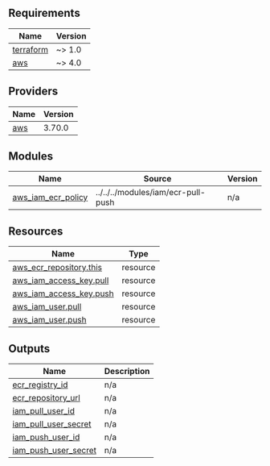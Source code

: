 <!-- BEGIN_TF_DOCS -->
## Requirements

| Name | Version |
|------|---------|
| <a name="requirement_terraform"></a> [terraform](#requirement\_terraform) | ~> 1.0 |
| <a name="requirement_aws"></a> [aws](#requirement\_aws) | ~> 4.0 |

## Providers

| Name | Version |
|------|---------|
| <a name="provider_aws"></a> [aws](#provider\_aws) | 3.70.0 |

## Modules

| Name | Source | Version |
|------|--------|---------|
| <a name="module_aws_iam_ecr_policy"></a> [aws\_iam\_ecr\_policy](#module\_aws\_iam\_ecr\_policy) | ../../../modules/iam/ecr-pull-push | n/a |

## Resources

| Name | Type |
|------|------|
| [aws_ecr_repository.this](https://registry.terraform.io/providers/hashicorp/aws/latest/docs/resources/ecr_repository) | resource |
| [aws_iam_access_key.pull](https://registry.terraform.io/providers/hashicorp/aws/latest/docs/resources/iam_access_key) | resource |
| [aws_iam_access_key.push](https://registry.terraform.io/providers/hashicorp/aws/latest/docs/resources/iam_access_key) | resource |
| [aws_iam_user.pull](https://registry.terraform.io/providers/hashicorp/aws/latest/docs/resources/iam_user) | resource |
| [aws_iam_user.push](https://registry.terraform.io/providers/hashicorp/aws/latest/docs/resources/iam_user) | resource |

## Outputs

| Name | Description |
|------|-------------|
| <a name="output_ecr_registry_id"></a> [ecr\_registry\_id](#output\_ecr\_registry\_id) | n/a |
| <a name="output_ecr_repository_url"></a> [ecr\_repository\_url](#output\_ecr\_repository\_url) | n/a |
| <a name="output_iam_pull_user_id"></a> [iam\_pull\_user\_id](#output\_iam\_pull\_user\_id) | n/a |
| <a name="output_iam_pull_user_secret"></a> [iam\_pull\_user\_secret](#output\_iam\_pull\_user\_secret) | n/a |
| <a name="output_iam_push_user_id"></a> [iam\_push\_user\_id](#output\_iam\_push\_user\_id) | n/a |
| <a name="output_iam_push_user_secret"></a> [iam\_push\_user\_secret](#output\_iam\_push\_user\_secret) | n/a |
<!-- END_TF_DOCS -->
